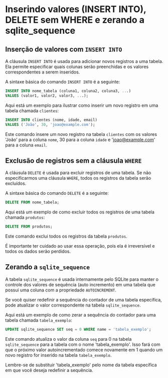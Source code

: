 # Inserindo valores (INSERT INTO), DELETE sem WHERE e zerando a sqlite_sequence

## **Inserção de valores com `INSERT INTO`**

A cláusula `INSERT INTO` é usada para adicionar novos registros a uma tabela. Ela permite especificar quais colunas serão preenchidas e os valores correspondentes a serem inseridos.

A sintaxe básica do comando `INSERT INTO` é a seguinte:

```sql
INSERT INTO nome_tabela (coluna1, coluna2, coluna3, ...)
VALUES (valor1, valor2, valor3, ...);
```

Aqui está um exemplo para ilustrar como inserir um novo registro em uma tabela chamada `clientes`:

```sql
INSERT INTO clientes (nome, idade, email)
VALUES ('João', 30, 'joao@example.com');
```

Este comando insere um novo registro na tabela `clientes` com os valores 'João' para a coluna `nome`, 30 para a coluna `idade` e 'joao@example.com' para a coluna `email`.

## **Exclusão de registros sem a cláusula `WHERE`**

A cláusula `DELETE` é usada para excluir registros de uma tabela. Se não especificarmos uma cláusula `WHERE`, todos os registros da tabela serão excluídos.

A sintaxe básica do comando `DELETE` é a seguinte:

```sql
DELETE FROM nome_tabela;
```

Aqui está um exemplo de como excluir todos os registros de uma tabela chamada `produtos`:

```sql
DELETE FROM produtos;
```

Este comando exclui todos os registros da tabela `produtos`.

É importante ter cuidado ao usar essa operação, pois ela é irreversível e todos os dados serão perdidos.

## **Zerando a `sqlite_sequence`**

A tabela `sqlite_sequence` é usada internamente pelo SQLite para manter o controle dos valores de sequência (auto incremento) em uma tabela que possui uma coluna com a propriedade `AUTOINCREMENT`.

Se você quiser redefinir a sequência do contador de uma tabela específica, pode atualizar o valor correspondente na tabela `sqlite_sequence`.

Aqui está um exemplo de como zerar a sequência do contador para uma tabela chamada `tabela_exemplo`:

```sql
UPDATE sqlite_sequence SET seq = 0 WHERE name = 'tabela_exemplo';
```

Este comando atualiza o valor da coluna `seq` para 0 na tabela `sqlite_sequence` para a tabela com o nome 'tabela_exemplo'. Isso fará com que o próximo valor autoincrementado comece novamente em 1 quando um novo registro for inserido na tabela `tabela_exemplo`.

Lembre-se de substituir 'tabela_exemplo' pelo nome da tabela específica em que você deseja redefinir a sequência.

